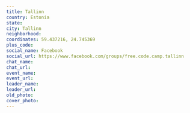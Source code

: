 ```yaml
---
title: Tallinn
country: Estonia
state: 
city: Tallinn
neighborhood: 
coordinates: 59.437216, 24.745369
plus_code:
social_name: Facebook
social_url: https://www.facebook.com/groups/free.code.camp.tallinn
chat_name:
chat_url:
event_name:
event_url:
leader_name:
leader_url:
old_photo: 
cover_photo:
---
```

